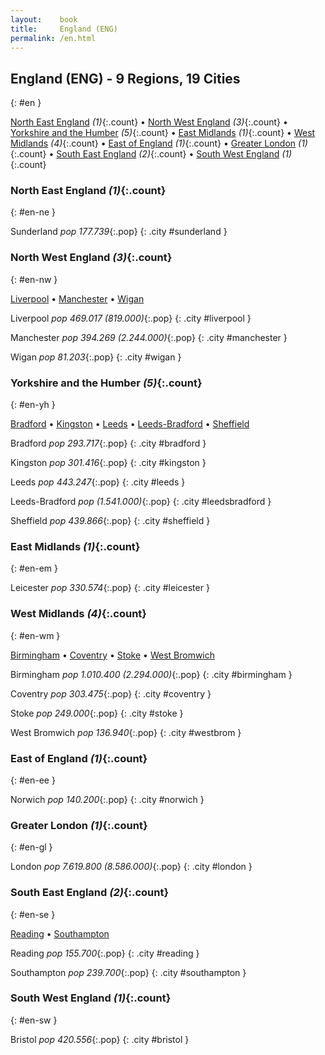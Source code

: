 ```yaml
---
layout:    book
title:     England (ENG)
permalink: /en.html
---
```


## England (ENG) - 9 Regions, 19 Cities
{: #en }


[North East England](#en-ne) _(1)_{:.count} • [North West England](#en-nw) _(3)_{:.count} • [Yorkshire and the Humber](#en-yh) _(5)_{:.count} • [East Midlands](#en-em) _(1)_{:.count} • [West Midlands](#en-wm) _(4)_{:.count} • [East of England](#en-ee) _(1)_{:.count} • [Greater London](#en-gl) _(1)_{:.count} • [South East England](#en-se) _(2)_{:.count} • [South West England](#en-sw) _(1)_{:.count}




### North East England _(1)_{:.count}
{: #en-ne }




<div class='columns2' markdown='1'>


Sunderland  _pop 177.739_{:.pop} {: .city #sunderland } <br>

</div>



### North West England _(3)_{:.count}
{: #en-nw }


[Liverpool](#liverpool) • [Manchester](#manchester) • [Wigan](#wigan)

<div class='columns2' markdown='1'>


Liverpool  _pop 469.017 (819.000)_{:.pop} {: .city #liverpool } <br>

Manchester  _pop 394.269 (2.244.000)_{:.pop} {: .city #manchester } <br>

Wigan  _pop 81.203_{:.pop} {: .city #wigan } <br>

</div>



### Yorkshire and the Humber _(5)_{:.count}
{: #en-yh }


[Bradford](#bradford) • [Kingston](#kingston) • [Leeds](#leeds) • [Leeds-Bradford](#leedsbradford) • [Sheffield](#sheffield)

<div class='columns2' markdown='1'>


Bradford  _pop 293.717_{:.pop} {: .city #bradford } <br>

Kingston  _pop 301.416_{:.pop} {: .city #kingston } <br>

Leeds  _pop 443.247_{:.pop} {: .city #leeds } <br>

Leeds-Bradford  _pop (1.541.000)_{:.pop} {: .city #leedsbradford } <br>

Sheffield  _pop 439.866_{:.pop} {: .city #sheffield } <br>

</div>



### East Midlands _(1)_{:.count}
{: #en-em }




<div class='columns2' markdown='1'>


Leicester  _pop 330.574_{:.pop} {: .city #leicester } <br>

</div>



### West Midlands _(4)_{:.count}
{: #en-wm }


[Birmingham](#birmingham) • [Coventry](#coventry) • [Stoke](#stoke) • [West Bromwich](#westbrom)

<div class='columns2' markdown='1'>


Birmingham  _pop 1.010.400 (2.294.000)_{:.pop} {: .city #birmingham } <br>

Coventry  _pop 303.475_{:.pop} {: .city #coventry } <br>

Stoke  _pop 249.000_{:.pop} {: .city #stoke } <br>

West Bromwich  _pop 136.940_{:.pop} {: .city #westbrom } <br>

</div>



### East of England _(1)_{:.count}
{: #en-ee }




<div class='columns2' markdown='1'>


Norwich  _pop 140.200_{:.pop} {: .city #norwich } <br>

</div>



### Greater London _(1)_{:.count}
{: #en-gl }




<div class='columns2' markdown='1'>


London  _pop 7.619.800 (8.586.000)_{:.pop} {: .city #london } <br>

</div>



### South East England _(2)_{:.count}
{: #en-se }


[Reading](#reading) • [Southampton](#southampton)

<div class='columns2' markdown='1'>


Reading  _pop 155.700_{:.pop} {: .city #reading } <br>

Southampton  _pop 239.700_{:.pop} {: .city #southampton } <br>

</div>



### South West England _(1)_{:.count}
{: #en-sw }




<div class='columns2' markdown='1'>


Bristol  _pop 420.556_{:.pop} {: .city #bristol } <br>

</div>


 
